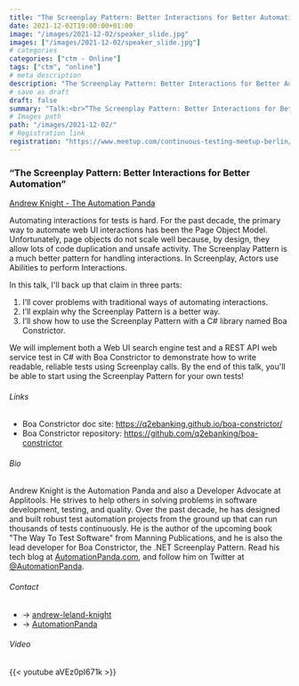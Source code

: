 ```yaml
---
title: "The Screenplay Pattern: Better Interactions for Better Automation"
date: 2021-12-02T19:00:00+01:00
image: "/images/2021-12-02/speaker_slide.jpg"
images: ["/images/2021-12-02/speaker_slide.jpg"]
# categories
categories: ["ctm - Online"]
tags: ["ctm", "online"]
# meta description
description: "The Screenplay Pattern: Better Interactions for Better Automation"
# save as draft
draft: false
summary: "Talk:<br>“The Screenplay Pattern: Better Interactions for Better Automation” (Andrew Knight)"
# Images path
path: "/images/2021-12-02/"
# Registration link
registration: "https://www.meetup.com/continuous-testing-meetup-berlin/events/282127062/"
---
```


### “The Screenplay Pattern: Better Interactions for Better Automation”
[Andrew Knight - The Automation Panda](https://www.linkedin.com/in/andrew-leland-knight/)


Automating interactions for tests is hard. For the past decade, the primary way to automate 
web UI interactions has been the Page Object Model. Unfortunately, page objects do not scale 
well because, by design, they allow lots of code duplication and unsafe activity. 
The Screenplay Pattern is a much better pattern for handling interactions. In Screenplay, 
Actors use Abilities to perform Interactions.

In this talk, I'll back up that claim in three parts:

1. I’ll cover problems with traditional ways of automating interactions.
2. I’ll explain why the Screenplay Pattern is a better way.
3. I’ll show how to use the Screenplay Pattern with a C# library named Boa Constrictor.

We will implement both a Web UI search engine test and a REST API web service test in C# 
with Boa Constrictor to demonstrate how to write readable, reliable tests using Screenplay 
calls. By the end of this talk, you'll be able to start using the Screenplay Pattern for 
your own tests!

###### Links

* Boa Constrictor doc site: https://q2ebanking.github.io/boa-constrictor/
* Boa Constrictor repository: https://github.com/q2ebanking/boa-constrictor

###### Bio
Andrew Knight is the Automation Panda and also a Developer Advocate at Applitools. 
He strives to help others in solving problems in software development, testing, and 
quality. Over the past decade, he has designed and built robust test automation projects 
from the ground up that can run thousands of tests continuously. He is the author of 
the upcoming book "The Way To Test Software" from Manning Publications, and he is 
also the lead developer for Boa Constrictor, the .NET Screenplay Pattern. Read his 
tech blog at [AutomationPanda.com](http://AutomationPanda.com), and follow him 
on Twitter at [@AutomationPanda](https://twitter.com/automationpanda).


###### Contact
- <i class="fa fa-linkedin"></i> -> [andrew-leland-knight](http://www.linkedin.com/in/andrew-leland-knight)
- <i class="fa fa-twitter"></i> -> [AutomationPanda](https://twitter.com/automationpanda)

###### Video
{{< youtube aVEz0pI671k >}}